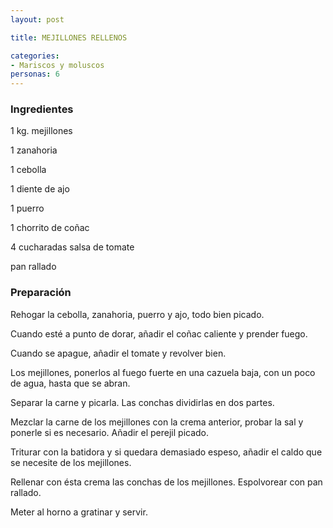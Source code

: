 ```yaml
---
layout: post

title: MEJILLONES RELLENOS

categories:
- Mariscos y moluscos
personas: 6 
---
```

<h3>Ingredientes</h3>
1 kg. mejillones

1 zanahoria

1 cebolla

1 diente de ajo

1 puerro

1 chorrito de coñac

4 cucharadas salsa de tomate

pan rallado

<h3>Preparación</h3>
Rehogar la cebolla, zanahoria, puerro y ajo, todo bien picado.

Cuando esté a punto de dorar, añadir el coñac caliente y prender fuego.

Cuando se apague, añadir el tomate y revolver bien.

Los mejillones, ponerlos al fuego fuerte en una cazuela baja, con un poco de agua, hasta que se abran.

Separar la carne y picarla.  Las conchas dividirlas en dos partes.

Mezclar la carne de los mejillones con la crema anterior, probar la sal y ponerle si es necesario. Añadir el perejil picado.

Triturar con la batidora y si quedara demasiado espeso, añadir el caldo que se necesite de los mejillones.

Rellenar con ésta crema las conchas de los mejillones. Espolvorear con pan rallado.

Meter al horno a gratinar y servir.

